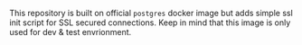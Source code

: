 This repository is built on official ```postgres``` docker image but adds simple ssl init script for SSL secured connections. 
Keep in mind that this image is only used for dev & test envrionment.